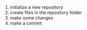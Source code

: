 
1. initialize a new repository
2. create files in the repository folder
3. make some changes
4. make a commit
